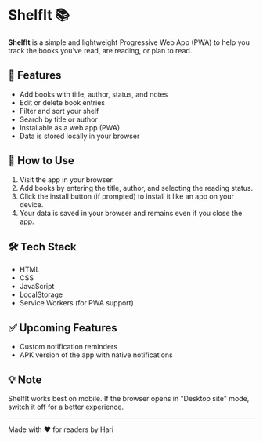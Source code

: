 # ShelfIt 📚

**ShelfIt** is a simple and lightweight Progressive Web App (PWA) to help you track the books you’ve read, are reading, or plan to read.

## 🚀 Features

- Add books with title, author, status, and notes
- Edit or delete book entries
- Filter and sort your shelf
- Search by title or author
- Installable as a web app (PWA)
- Data is stored locally in your browser

## 📱 How to Use

1. Visit the app in your browser.
2. Add books by entering the title, author, and selecting the reading status.
3. Click the install button (if prompted) to install it like an app on your device.
4. Your data is saved in your browser and remains even if you close the app.

## 🛠 Tech Stack

- HTML
- CSS
- JavaScript
- LocalStorage
- Service Workers (for PWA support)

## ✅ Upcoming Features

- Custom notification reminders
- APK version of the app with native notifications

## 💡 Note

ShelfIt works best on mobile. If the browser opens in "Desktop site" mode, switch it off for a better experience.

---

Made with ❤️ for readers by Hari
